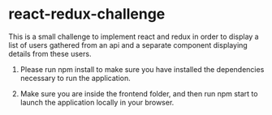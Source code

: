 # react-redux-challenge
This is a small challenge to implement react and redux in order to display a list of users gathered from an api and a separate component displaying details from these users.


1) Please run npm install to make sure you have installed the dependencies necessary to run the application.

2) Make sure you are inside the frontend folder, and then run npm start to launch the application locally in your browser.
